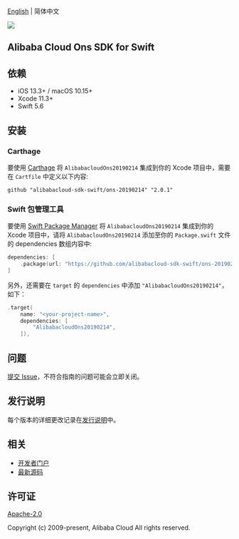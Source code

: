[English](README.md) | 简体中文

![](https://aliyunsdk-pages.alicdn.com/icons/AlibabaCloud.svg)

## Alibaba Cloud Ons SDK for Swift

## 依赖

- iOS 13.3+ / macOS 10.15+
- Xcode 11.3+
- Swift 5.6

## 安装

### Carthage

要使用 [Carthage](https://github.com/Carthage/Carthage) 将 `AlibabacloudOns20190214` 集成到你的 Xcode 项目中，需要在 `Cartfile` 中定义以下内容:

```ogdl
github "alibabacloud-sdk-swift/ons-20190214" "2.0.1"
```

### Swift 包管理工具

要使用 [Swift Package Manager](https://swift.org/package-manager/) 将 `AlibabacloudOns20190214` 集成到你的 Xcode 项目中，请将 `AlibabacloudOns20190214` 添加至你的 `Package.swift` 文件的 dependencies 数组内容中:

```swift
dependencies: [
    .package(url: "https://github.com/alibabacloud-sdk-swift/ons-20190214.git", from: "2.0.1")
]
```

另外，还需要在 `target` 的 `dependencies` 中添加 `"AlibabacloudOns20190214"`，如下：

```swift
.target(
    name: "<your-project-name>",
    dependencies: [
        "AlibabacloudOns20190214",
    ]),
```

## 问题

[提交 Issue](https://github.com/alibabacloud-sdk-swift/ons-20190214/issues/new)，不符合指南的问题可能会立即关闭。

## 发行说明

每个版本的详细更改记录在[发行说明](./ChangeLog.txt)中。

## 相关

* [开发者门户](https://next.api.aliyun.com/home)
* [最新源码](https://github.com/alibabacloud-sdk-swift/ons-20190214)

## 许可证

[Apache-2.0](http://www.apache.org/licenses/LICENSE-2.0)

Copyright (c) 2009-present, Alibaba Cloud All rights reserved.
